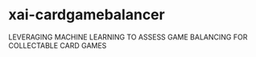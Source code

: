 # xai-cardgamebalancer
LEVERAGING MACHINE LEARNING TO ASSESS GAME BALANCING FOR COLLECTABLE CARD GAMES
